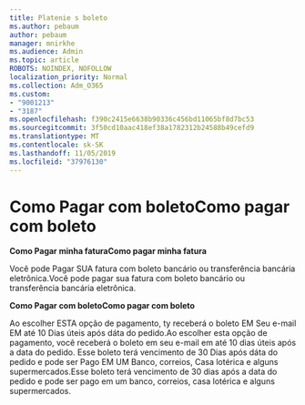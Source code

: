 ```yaml
---
title: Platenie s boleto
ms.author: pebaum
author: pebaum
manager: mnirkhe
ms.audience: Admin
ms.topic: article
ROBOTS: NOINDEX, NOFOLLOW
localization_priority: Normal
ms.collection: Adm_O365
ms.custom:
- "9001213"
- "3187"
ms.openlocfilehash: f390c2415e6638b90336c456bd11065bf8d7bc53
ms.sourcegitcommit: 3f50cd10aac418ef38a1782312b24588b49cefd9
ms.translationtype: MT
ms.contentlocale: sk-SK
ms.lasthandoff: 11/05/2019
ms.locfileid: "37976130"
---
```

# <a name="como-pagar-com-boleto"></a><span data-ttu-id="8be26-102">Como Pagar com boleto</span><span class="sxs-lookup"><span data-stu-id="8be26-102">Como pagar com boleto</span></span>

<span data-ttu-id="8be26-103">**Como Pagar minha fatura**</span><span class="sxs-lookup"><span data-stu-id="8be26-103">**Como pagar minha fatura**</span></span>

<span data-ttu-id="8be26-104">Você pode Pagar SUA fatura com boleto bancário ou transferência bancária eletrônica.</span><span class="sxs-lookup"><span data-stu-id="8be26-104">Você pode pagar sua fatura com boleto bancário ou transferência bancária eletrônica.</span></span>

<span data-ttu-id="8be26-105">**Como Pagar com boleto**</span><span class="sxs-lookup"><span data-stu-id="8be26-105">**Como pagar com  boleto**</span></span>

<span data-ttu-id="8be26-106">Ao escolher ESTA opção de pagamento, ty receberá o boleto EM Seu e-mail EM até 10 Dias úteis após dáta do pedido.</span><span class="sxs-lookup"><span data-stu-id="8be26-106">Ao escolher  esta opção de pagamento, você receberá o boleto em seu e-mail em até 10 dias úteis após a data do pedido.</span></span> <span data-ttu-id="8be26-107">Esse boleto terá vencimento de 30 Dias após dáta do pedido e pode ser Pago EM UM Banco, correios, Casa lotérica e alguns supermercados.</span><span class="sxs-lookup"><span data-stu-id="8be26-107">Esse boleto terá vencimento de 30 dias após a data do pedido e pode ser pago em um banco, correios, casa lotérica e alguns supermercados.</span></span> 
